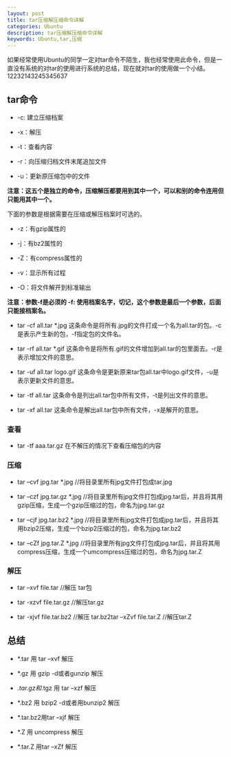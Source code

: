 ```yaml
---
layout: post
title: tar压缩解压缩命令详解
categories: Ubuntu
description: tar压缩解压缩命令详解
keywords: Ubuntu,tar,压缩
---
```


如果经常使用Ubuntu的同学一定对tar命令不陌生，我也经常使用此命令，但是一直没有系统的对tar的使用进行系统的总结，现在就对tar的使用做一个小结。
12232143245345637
## tar命令

- -c: 建立压缩档案 

- -x：解压

- -t：查看内容

- -r：向压缩归档文件末尾追加文件

- -u：更新原压缩包中的文件

**注意：这五个是独立的命令，压缩解压都要用到其中一个，可以和别的命令连用但只能用其中一个。**


下面的参数是根据需要在压缩或解压档案时可选的。

- -z：有gzip属性的

- -j：有bz2属性的

- -Z：有compress属性的

- -v：显示所有过程

- -O：将文件解开到标准输出

**注意：参数-f是必须的 -f: 使用档案名字，切记，这个参数是最后一个参数，后面只能接档案名。**

- tar -cf all.tar *.jpg 这条命令是将所有.jpg的文件打成一个名为all.tar的包。-c是表示产生新的包，-f指定包的文件名。

- tar -rf all.tar *.gif 这条命令是将所有.gif的文件增加到all.tar的包里面去。-r是表示增加文件的意思。 

- tar -uf all.tar logo.gif 这条命令是更新原来tar包all.tar中logo.gif文件，-u是表示更新文件的意思。 

- tar -tf all.tar 这条命令是列出all.tar包中所有文件，-t是列出文件的意思。

- tar -xf all.tar 这条命令是解出all.tar包中所有文件，-x是解开的意思。

### 查看

- tar -tf aaa.tar.gz   在不解压的情况下查看压缩包的内容

### 压缩

- tar –cvf jpg.tar *.jpg //将目录里所有jpg文件打包成tar.jpg

- tar –czf jpg.tar.gz *.jpg //将目录里所有jpg文件打包成jpg.tar后，并且将其用gzip压缩，生成一个gzip压缩过的包，命名为jpg.tar.gz

- tar –cjf jpg.tar.bz2 *.jpg //将目录里所有jpg文件打包成jpg.tar后，并且将其用bzip2压缩，生成一个bzip2压缩过的包，命名为jpg.tar.bz2

- tar –cZf jpg.tar.Z *.jpg   //将目录里所有jpg文件打包成jpg.tar后，并且将其用compress压缩，生成一个umcompress压缩过的包，命名为jpg.tar.Z

### 解压

- tar –xvf file.tar //解压 tar包

- tar -xzvf file.tar.gz //解压tar.gz

- tar -xjvf file.tar.bz2   //解压 tar.bz2tar –xZvf file.tar.Z //解压tar.Z


## 总结

- *.tar 用 tar –xvf 解压

- *.gz 用 gzip -d或者gunzip 解压

- *.tar.gz和*.tgz 用 tar –xzf 解压

- *.bz2 用 bzip2 -d或者用bunzip2 解压

- *.tar.bz2用tar –xjf 解压

- *.Z 用 uncompress 解压

- *.tar.Z 用tar –xZf 解压
